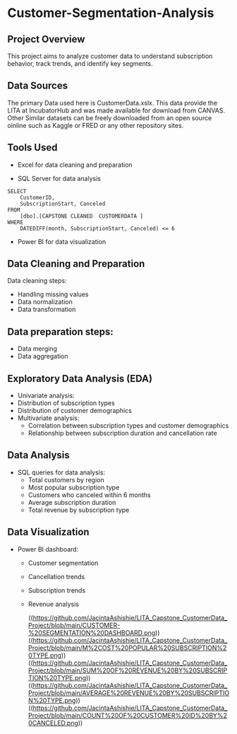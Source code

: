 # Customer-Segmentation-Analysis

## Project Overview
This project aims to analyze customer data to understand subscription behavior, track trends, and identify key segments.



## Data Sources
The primary Data used here is CustomerData.xslx. This data provide the LITA at IncubatorHub and was made available for download from CANVAS. Other Similar datasets can be freely downloaded from an open source oinline such as Kaggle or FRED or any other repository sites.


## Tools Used

- Excel for data cleaning and preparation

- SQL Server for data analysis
```
SELECT 
    CustomerID, 
    SubscriptionStart, Canceled
FROM 
    [dbo].[CAPSTONE CLEANED  CUSTOMERDATA ]
WHERE 
    DATEDIFF(month, SubscriptionStart, Canceled) <= 6
```
 
- Power BI for data visualization

## Data Cleaning and Preparation
 Data cleaning steps:
   - Handling missing values
   - Data normalization
   - Data transformation
    
  ## Data preparation steps:
   - Data merging
   - Data aggregation

## Exploratory Data Analysis (EDA)

 - Univariate analysis:
  - Distribution of subscription types
  - Distribution of customer demographics
- Multivariate analysis:
    - Correlation between subscription types and customer demographics
    - Relationship between subscription duration and cancellation rate



## Data Analysis
- SQL queries for data analysis:
    - Total customers by region
    - Most popular subscription type
    - Customers who canceled within 6 months
    - Average subscription duration
    - Total revenue by subscription type
 
## Data Visualization
- Power BI dashboard:
    - Customer segmentation
    - Cancellation trends
    - Subscription trends
    - Revenue analysis
      
      ((https://github.com/JacintaAshishie/LITA_Capstone_CustomerData_Project/blob/main/CUSTOMER-%20SEGMENTATION%20DASHBOARD.png))
      ((https://github.com/JacintaAshishie/LITA_Capstone_CustomerData_Project/blob/main/M%2COST%20POPULAR%20SUBSCRIPTION%20TYPE.png))
      ((https://github.com/JacintaAshishie/LITA_Capstone_CustomerData_Project/blob/main/SUM%20OF%20REVENUE%20BY%20SUBSCRIPTION%20TYPE.png))
      ((https://github.com/JacintaAshishie/LITA_Capstone_CustomerData_Project/blob/main/AVERAGE%20REVENUE%20BY%20SUBSCRIPTION%20TYPE.png))
      ((https://github.com/JacintaAshishie/LITA_Capstone_CustomerData_Project/blob/main/COUNT%20OF%20CUSTOMER%20ID%20BY%20CANCELED.png))



